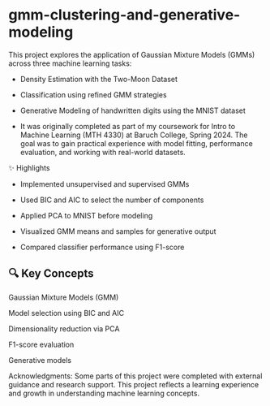 # gmm-clustering-and-generative-modeling
This project explores the application of Gaussian Mixture Models (GMMs) across three machine learning tasks:

- Density Estimation with the Two-Moon Dataset

- Classification using refined GMM strategies

- Generative Modeling of handwritten digits using the MNIST dataset

- It was originally completed as part of my coursework for Intro to Machine Learning (MTH 4330) at Baruch College, Spring 2024. The goal was to gain practical experience with model fitting, performance evaluation, and working with real-world datasets.

✨ Highlights
- Implemented unsupervised and supervised GMMs

- Used BIC and AIC to select the number of components

- Applied PCA to MNIST before modeling

- Visualized GMM means and samples for generative output

- Compared classifier performance using F1-score

## 🔍 Key Concepts
Gaussian Mixture Models (GMM)

Model selection using BIC and AIC

Dimensionality reduction via PCA

F1-score evaluation

Generative models


Acknowledgments: Some parts of this project were completed with external guidance and research support. This project reflects a learning experience and growth in understanding machine learning concepts.
